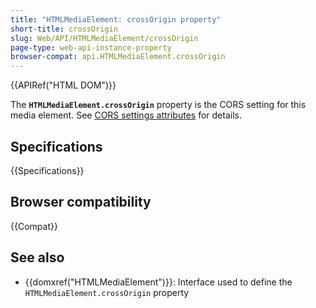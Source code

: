 ```yaml
---
title: "HTMLMediaElement: crossOrigin property"
short-title: crossOrigin
slug: Web/API/HTMLMediaElement/crossOrigin
page-type: web-api-instance-property
browser-compat: api.HTMLMediaElement.crossOrigin
---
```


{{APIRef("HTML DOM")}}

The **`HTMLMediaElement.crossOrigin`** property is the CORS setting for this media element. See [CORS settings attributes](/en-US/docs/Web/HTML/Attributes/crossorigin) for details.

## Specifications

{{Specifications}}

## Browser compatibility

{{Compat}}

## See also

- {{domxref("HTMLMediaElement")}}: Interface used to define the `HTMLMediaElement.crossOrigin` property
